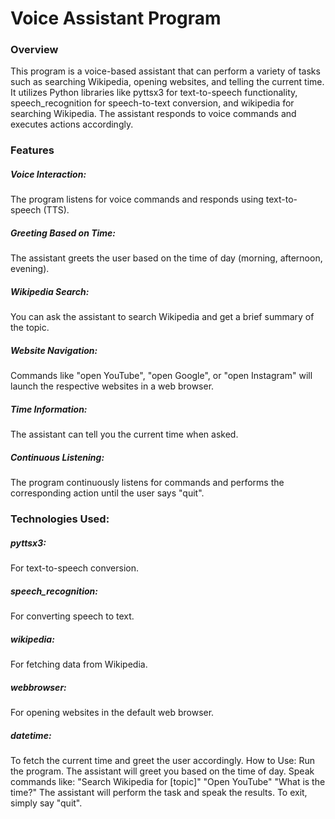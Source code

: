 <h1>Voice Assistant Program</h1>
<h3>Overview</h3>
<p>This program is a voice-based assistant that can perform a variety of tasks such as searching Wikipedia, opening websites, and telling the current time. It utilizes Python libraries like pyttsx3 for text-to-speech functionality, speech_recognition for speech-to-text conversion, and wikipedia for searching Wikipedia. The assistant responds to voice commands and executes actions accordingly.</p>

<h3>Features</h3>
<h5>Voice Interaction:</h5> The program listens for voice commands and responds using text-to-speech (TTS).
<h5>Greeting Based on Time:</h5> The assistant greets the user based on the time of day (morning, afternoon, evening).
<h5>Wikipedia Search:</h5> You can ask the assistant to search Wikipedia and get a brief summary of the topic.
<h5>Website Navigation:</h5> Commands like "open YouTube", "open Google", or "open Instagram" will launch the respective websites in a web browser.
<h5>Time Information:</h5> The assistant can tell you the current time when asked.
<h5>Continuous Listening:</h5> The program continuously listens for commands and performs the corresponding action until the user says "quit".

<h3>Technologies Used:</h3>
<h5>pyttsx3:</h5> For text-to-speech conversion.
<h5>speech_recognition:</h5> For converting speech to text.
<h5>wikipedia:</h5> For fetching data from Wikipedia.
<h5>webbrowser:</h5> For opening websites in the default web browser.
<h5>datetime:</h5> To fetch the current time and greet the user accordingly.
How to Use:
Run the program.
The assistant will greet you based on the time of day.
Speak commands like:
"Search Wikipedia for [topic]"
"Open YouTube"
"What is the time?"
The assistant will perform the task and speak the results.
To exit, simply say "quit".

